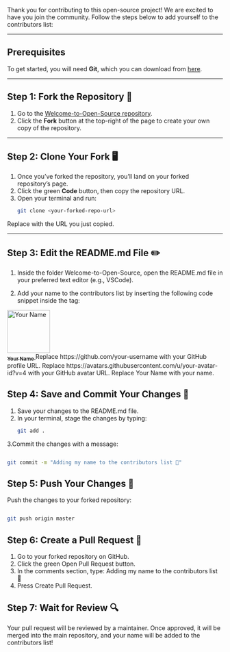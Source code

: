Thank you for contributing to this open-source project! We are excited to have you join the community. Follow the steps below to add yourself to the contributors list:

---

## Prerequisites

To get started, you will need **Git**, which you can download from [here](https://git-scm.com/).

---

## Step 1: Fork the Repository 🍴

1. Go to the [Welcome-to-Open-Source repository](https://github.com/CodeByMoriarty/Your-First-Open-Source-Contribution--Make-It-Count-).
2. Click the **Fork** button at the top-right of the page to create your own copy of the repository.

---

## Step 2: Clone Your Fork 🖥️

1. Once you’ve forked the repository, you’ll land on your forked repository’s page.
2. Click the green **Code** button, then copy the repository URL.
3. Open your terminal and run:
   ```bash
   git clone <your-forked-repo-url>
Replace <your-forked-repo-url> with the URL you just copied.

---

## Step 3: Edit the README.md File ✏️
1. Inside the folder Welcome-to-Open-Source, open the README.md file in your preferred text editor (e.g., VSCode).

2. Add your name to the contributors list by inserting the following code snippet inside the <tbody> tag:
<td align="center">
    <a href="https://github.com/your-username">
        <img src="https://avatars.githubusercontent.com/u/your-avatar-id?v=4" width="100px;" alt="Your Name"/>
        <br />
        <sub><b>Your Name</b></sub>
    </a>
</td>
Replace https://github.com/your-username with your GitHub profile URL.
Replace https://avatars.githubusercontent.com/u/your-avatar-id?v=4 with your GitHub avatar URL.
Replace Your Name with your name.

## Step 4: Save and Commit Your Changes 💾
1. Save your changes to the README.md file.
2. In your terminal, stage the changes by typing:
   ```bash
   git add .
3.Commit the changes with a message:
```bash

git commit -m "Adding my name to the contributors list 🌟"
```
## Step 5: Push Your Changes 🚀
Push the changes to your forked repository:
```bash

git push origin master
```
## Step 6: Create a Pull Request 🔄

1. Go to your forked repository on GitHub.
2. Click the green Open Pull Request button.
3. In the comments section, type:
Adding my name to the contributors list 🌟
4. Press Create Pull Request.


## Step 7: Wait for Review 🔍
Your pull request will be reviewed by a maintainer. Once approved, it will be merged into the main repository, and your name will be added to the contributors list!


